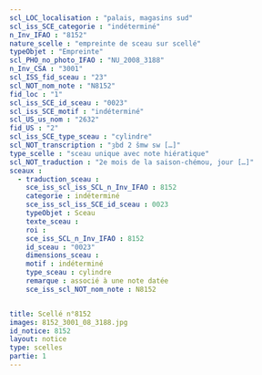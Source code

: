 ```yaml
---
scl_LOC_localisation : "palais, magasins sud"
scl_iss_SCE_categorie : "indéterminé"
n_Inv_IFAO : "8152"
nature_scelle : "empreinte de sceau sur scellé"
typeObjet : "Empreinte"
scl_PHO_no_photo_IFAO : "NU_2008_3188"
n_Inv_CSA : "3001"
scl_ISS_fid_sceau : "23"
scl_NOT_nom_note : "N8152"
fid_loc : "1"
scl_iss_SCE_id_sceau : "0023"
scl_iss_SCE_motif : "indéterminé"
scl_US_us_nom : "2632"
fid_US : "2"
scl_iss_SCE_type_sceau : "cylindre"
scl_NOT_transcription : "ȝbd 2 šmw sw […]"
type_scelle : "sceau unique avec note hiératique"
scl_NOT_traduction : "2e mois de la saison-chémou, jour […]"
sceaux :
  - traduction_sceau : 
    sce_iss_scl_iss_SCL_n_Inv_IFAO : 8152
    categorie : indéterminé
    sce_iss_scl_iss_SCE_id_sceau : 0023
    typeObjet : Sceau
    texte_sceau : 
    roi : 
    sce_iss_SCL_n_Inv_IFAO : 8152
    id_sceau : "0023"
    dimensions_sceau : 
    motif : indéterminé
    type_sceau : cylindre
    remarque : associé à une note datée
    sce_iss_scl_NOT_nom_note : N8152


title: Scellé n°8152
images: 8152_3001_08_3188.jpg
id_notice: 8152
layout: notice
type: scelles
partie: 1
---
```

